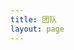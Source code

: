 ```yaml
---
title: 团队
layout: page
---
```

<script setup>
import {
  VPTeamPage,
  VPTeamPageTitle,
  VPTeamMembers,
  VPTeamPageSection
} from 'vitepress/theme'

const Technology = [
    {
    avatar: 'https://q.qlogo.cn/headimg_dl?dst_uin=3361271686&spec=640&img_type=jpg',
    name: '凛夜·星海',
    title: '站长',
    desc: '负责 MCPulse 官网的搭建、维护和运营，以及 MeowLand 服务器的管理和维护',
        links: [
      { icon: 'github', link: 'https://github.com/LinYe2406' },
      { icon: 'bilibili', link: 'https://space.bilibili.com/1785035725' }
    ]
  },
  {
    avatar: 'https://q.qlogo.cn/headimg_dl?dst_uin=2877181146&spec=640&img_type=jpg',
    name: 'FeltSquirrel727',
    title: '技术支持',
    desc: 'MCPulse 官网维护，X_Star 服主',
    links: [
      { icon: 'github', link: 'https://github.com/TBedu' },
      { icon: 'bilibili', link: 'https://space.bilibili.com/3461568163481938' }
    ]
  },
]
const Development = [
  {
    avatar: 'https://q.qlogo.cn/headimg_dl?dst_uin=3962434748&spec=640&img_type=jpg',
    name: '邪恶草莓大鹅',
    title: '宣传兼设计',
    desc: '负责 MCPulse 宣传图绘制等', 
  },
  {
    avatar: 'https://q.qlogo.cn/headimg_dl?dst_uin=2734322452&spec=640&img_type=jpg',
    name: '小山沂河',
    title: '审核',
    desc: '负责 MCPulse 服务器审核、评分等', 
  },
  {
    avatar: 'https://q.qlogo.cn/headimg_dl?dst_uin=1041965407&spec=640&img_type=jpg',
    name: 'JC.Tan',
    title: '组织发展策划',
    desc: '负责 MCPulse 未来发展走向  门卫大爷兼CEO秘书', 
  }
]

</script>

<VPTeamPage>
  <VPTeamPageTitle>
    <template #title>我们的团队</template>
    <template #lead>认识来自五湖四海的团队成员，我们致力于通过更完善的组织架构和更先进的宣传方案，让每个服务器发出自己独有的光芒</template>
  </VPTeamPageTitle>
    <VPTeamPageSection>
    <template #title>技术部</template>
    <template #lead>负责网站开发，以及各项组织所需的相关资源管理工作</template>
    <template #members>
      <VPTeamMembers size="small" :members="Technology" />
    </template>
  </VPTeamPageSection>
  <VPTeamPageSection>
    <template #title>宣发部</template>
    <template #lead>负责制作宣传片，并统筹各类宣传事务，审核各服务器提交的成员服加入申请，进行综合评分。对于审核通过的服务器，将其相关数据提交至技术部。</template>
    <template #members>
      <VPTeamMembers size="small" :members="Development" />
    </template>
  </VPTeamPageSection>
</VPTeamPage>